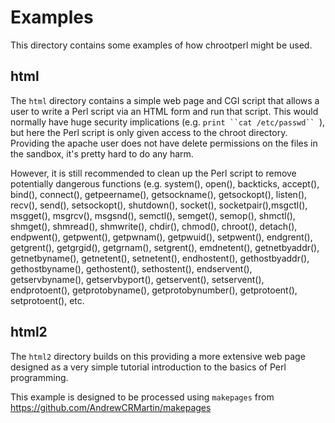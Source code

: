 Examples
========

This directory contains some examples of how chrootperl might be used.

html
----

The `html` directory contains a simple web page and CGI script that
allows a user to write a Perl script via an HTML form and run that
script. This would normally have huge security implications
(e.g. `print ``cat /etc/passwd`` `), but here the Perl script is only
given access to the chroot directory. Providing the apache user does
not have delete permissions on the files in the sandbox, it's pretty
hard to do any harm. 

However, it is still recommended to clean up the Perl script to remove
potentially dangerous functions (e.g. system(), open(), backticks,
accept(), bind(), connect(), getpeername(), getsockname(),
getsockopt(), listen(), recv(), send(), setsockopt(), shutdown(),
socket(), socketpair(),msgctl(), msgget(), msgrcv(), msgsnd(),
semctl(), semget(), semop(), shmctl(), shmget(), shmread(),
shmwrite(), chdir(), chmod(), chroot(), detach(), endpwent(),
getpwent(), getpwnam(), getpwuid(), setpwent(), endgrent(),
getgrent(), getgrgid(), getgrnam(), setgrent(), emdnetent(),
getnetbyaddr(), getnetbyname(), getnetent(), setnetent(),
endhostent(), gethostbyaddr(), gethostbyname(), gethostent(),
sethostent(), endservent(), getservbyname(), getservbyport(),
getservent(), setservent(), endprotoent(), getprotobyname(),
getprotobynumber(), getprotoent(), setprotoent(), etc.


html2
-----

The `html2` directory builds on this providing a more extensive web
page designed as a very simple tutorial introduction to the basics of
Perl programming.

This example is designed to be processed using `makepages` from
https://github.com/AndrewCRMartin/makepages

